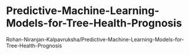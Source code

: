 # Predictive-Machine-Learning-Models-for-Tree-Health-Prognosis
Rohan-Niranjan-Kalpavruksha/Predictive-Machine-Learning-Models-for-Tree-Health-Prognosis
